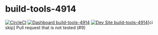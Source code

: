 # build-tools-4914

[![CircleCI](https://circleci.com/gh/pantheon-ci-bot/build-tools-4914.svg?style=shield)](https://circleci.com/gh/pantheon-ci-bot/build-tools-4914)
[![Dashboard build-tools-4914](https://img.shields.io/badge/dashboard-build_tools_4914-yellow.svg)](https://dashboard.pantheon.io/sites/0237ed23-a8fe-4cb5-aa76-fe6c01984434#dev/code)
[![Dev Site build-tools-4914](https://img.shields.io/badge/site-build_tools_4914-blue.svg)](http://dev-build-tools-4914.pantheonsite.io/)[ci skip] Pull request that is not tested (#9)
